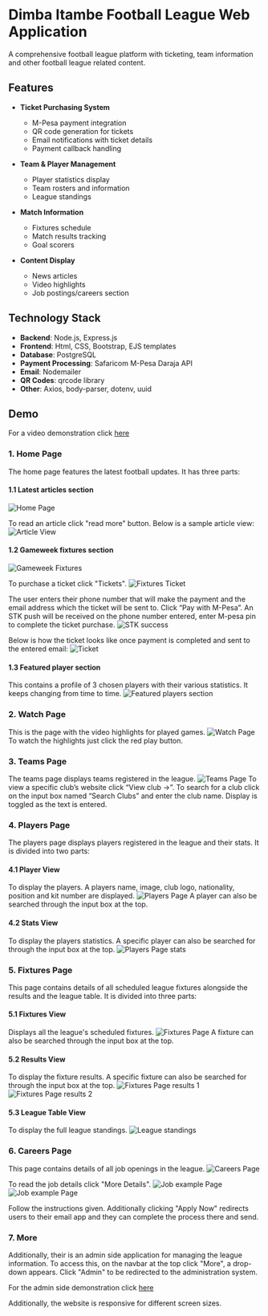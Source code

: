 # Dimba Itambe Football League Web Application

A comprehensive football league platform with ticketing, team information and other football league related content.

## Features

- **Ticket Purchasing System**
  - M-Pesa payment integration
  - QR code generation for tickets
  - Email notifications with ticket details
  - Payment callback handling

- **Team & Player Management**
  - Player statistics display
  - Team rosters and information
  - League standings

- **Match Information**
  - Fixtures schedule
  - Match results tracking
  - Goal scorers 

- **Content Display**
  - News articles 
  - Video highlights
  - Job postings/careers section

## Technology Stack

- **Backend**: Node.js, Express.js
- **Frontend**: Html, CSS, Bootstrap, EJS templates
- **Database**: PostgreSQL
- **Payment Processing**: Safaricom M-Pesa Daraja API
- **Email**: Nodemailer
- **QR Codes**: qrcode library
- **Other**: Axios, body-parser, dotenv, uuid

## Demo
For a video demonstration click [here](https://youtu.be/kE7fklxjxaU)
### 1. Home Page
The home page features the latest football updates. It has three parts:
#### 1.1 Latest articles section
![Home Page](public/images/demo/home.PNG)

To read an article click "read more" button. Below is a sample article view:
![Article View](public/images/demo/article.PNG)

#### 1.2 Gameweek fixtures section
![Gameweek Fixtures](public/images/demo/gw.PNG)

To purchase a ticket click "Tickets".
![Fixtures Ticket](public/images/demo/ticket.PNG)

The user enters their phone number that will make the payment and the email address which the ticket will be sent to. Click “Pay with M-Pesa”. 
An STK push will be received on the phone number entered, enter M-pesa pin to complete the ticket purchase.
![STK success](public/images/demo/stk.PNG)

Below is how the ticket looks like once payment is completed and sent to the entered email:
![Ticket](public/images/demo/tiko.PNG)

#### 1.3 Featured player section
This contains a profile of 3 chosen players with their various statistics. It keeps changing from time to time.
![Featured players section](public/images/demo/feat-players.PNG)

### 2. Watch Page
This is the page with the video highlights for played games.
![Watch Page](public/images/demo/watch.PNG)
To watch the highlights just click the red play button.

### 3. Teams Page
The teams page displays teams registered in the league.
![Teams Page](public/images/demo/team.PNG)
To view a specific club’s website click “View club ->”.
To search for a club click on the input box named “Search Clubs” and enter the club name. Display is toggled as the text is entered.

### 4. Players Page
The players page displays players registered in the league and their stats.
It is divided into two parts:
#### 4.1 Player View
To display the players. A players name, image, club logo, nationality, position and kit number are displayed.
![Players Page](public/images/demo/players.PNG)
A player can also be searched through the input box at the top.

#### 4.2 Stats View
To display the players statistics. A specific player can also be searched for through the input box at the top.
![Players Page stats](public/images/demo/stats.PNG)

### 5. Fixtures Page
This page contains details of all scheduled league fixtures alongside the results and the league table.
It is divided into three parts:
#### 5.1 Fixtures View
Displays all the league's scheduled fixtures.
![Fixtures Page](public/images/demo/fix.PNG)
A fixture can also be searched through the input box at the top.

#### 5.2 Results View
To display the fixture results. A specific fixture can also be searched for through the input box at the top.
![Fixtures Page results 1](public/images/demo/res1.PNG)
![Fixtures Page results 2](public/images/demo/res2.PNG)

#### 5.3 League Table View
To display the full league standings.
![League standings](public/images/demo/table.PNG)

### 6. Careers Page
This page contains details of all job openings in the league.
![Careers Page](public/images/demo/career.PNG)

To read the job details click "More Details".
![Job example Page](public/images/demo/job1.PNG)
![Job example Page](public/images/demo/job1-2.PNG)

Follow the instructions given. Additionally clicking "Apply Now" redirects users to their email app and they can complete the process there and send.

### 7. More
Additionally, their is an admin side application for managing the league information. To access this, on the navbar at the top click "More", a drop-down appears. Click "Admin" to be redirected to the administration system.

For the admin side demonstration click [here](https://github.com/JemoGithirwa4/Dimba-Itambe-Admin)

Additionally, the website is responsive for different screen sizes.